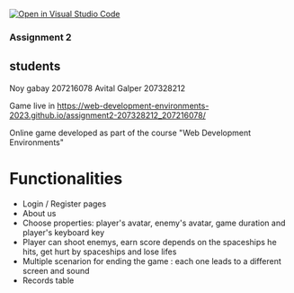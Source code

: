 [![Open in Visual Studio Code](https://classroom.github.com/assets/open-in-vscode-c66648af7eb3fe8bc4f294546bfd86ef473780cde1dea487d3c4ff354943c9ae.svg)](https://classroom.github.com/online_ide?assignment_repo_id=10718482&assignment_repo_type=AssignmentRepo)
### Assignment 2

## students
Noy gabay 207216078
Avital Galper 207328212

Game live in https://web-development-environments-2023.github.io/assignment2-207328212_207216078/ 

Online game developed as part of the course "Web Development Environments"

# Functionalities
* Login / Register pages
* About us
* Choose properties: player's avatar, enemy's avatar, game duration and player's keyboard key
* Player can shoot enemys, earn score depends on the spaceships he hits, get hurt by spaceships and lose lifes
* Multiple scenarion for ending the game : each one leads to a different screen and sound
* Records table 
